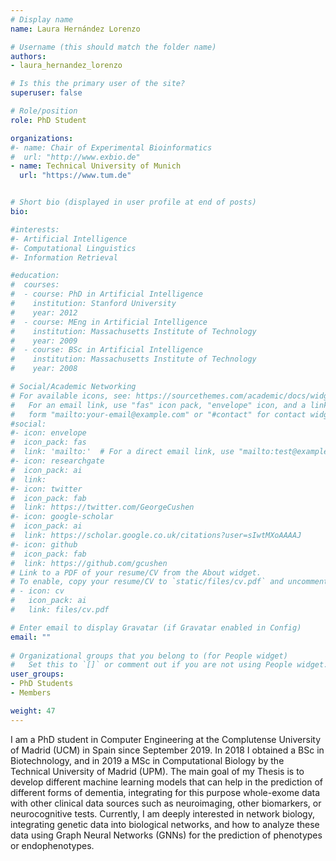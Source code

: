 ```yaml
---
# Display name
name: Laura Hernández Lorenzo

# Username (this should match the folder name)
authors:
- laura_hernandez_lorenzo

# Is this the primary user of the site?
superuser: false

# Role/position
role: PhD Student

organizations:
#- name: Chair of Experimental Bioinformatics
#  url: "http://www.exbio.de"
- name: Technical University of Munich
  url: "https://www.tum.de"


# Short bio (displayed in user profile at end of posts)
bio:   

#interests:
#- Artificial Intelligence
#- Computational Linguistics
#- Information Retrieval

#education:
#  courses:
#  - course: PhD in Artificial Intelligence
#    institution: Stanford University
#    year: 2012
#  - course: MEng in Artificial Intelligence
#    institution: Massachusetts Institute of Technology
#    year: 2009
#  - course: BSc in Artificial Intelligence
#    institution: Massachusetts Institute of Technology
#    year: 2008

# Social/Academic Networking
# For available icons, see: https://sourcethemes.com/academic/docs/widgets/#icons
#   For an email link, use "fas" icon pack, "envelope" icon, and a link in the
#   form "mailto:your-email@example.com" or "#contact" for contact widget.
#social:
#- icon: envelope
#  icon_pack: fas
#  link: 'mailto:'  # For a direct email link, use "mailto:test@example.org".
#- icon: researchgate
#  icon_pack: ai
#  link:
#- icon: twitter
#  icon_pack: fab
#  link: https://twitter.com/GeorgeCushen
#- icon: google-scholar
#  icon_pack: ai
#  link: https://scholar.google.co.uk/citations?user=sIwtMXoAAAAJ
#- icon: github
#  icon_pack: fab
#  link: https://github.com/gcushen
# Link to a PDF of your resume/CV from the About widget.
# To enable, copy your resume/CV to `static/files/cv.pdf` and uncomment the lines below.  
# - icon: cv
#   icon_pack: ai
#   link: files/cv.pdf

# Enter email to display Gravatar (if Gravatar enabled in Config)
email: ""
  
# Organizational groups that you belong to (for People widget)
#   Set this to `[]` or comment out if you are not using People widget.  
user_groups:
- PhD Students
- Members

weight: 47
---
```

I am a PhD student in Computer Engineering at the Complutense University of Madrid (UCM) in Spain since September 2019. In 2018 I obtained a BSc in Biotechnology, and in 2019 a MSc in Computational Biology by the Technical University of Madrid (UPM). The main goal of my Thesis is to develop different machine learning models that can help in the prediction of different forms of dementia, integrating for this purpose whole-exome data with other clinical data sources such as neuroimaging, other biomarkers, or neurocognitive tests. Currently, I am deeply interested in network biology, integrating genetic data into biological networks, and how to analyze these data using Graph Neural Networks (GNNs) for the prediction of phenotypes or endophenotypes. 
